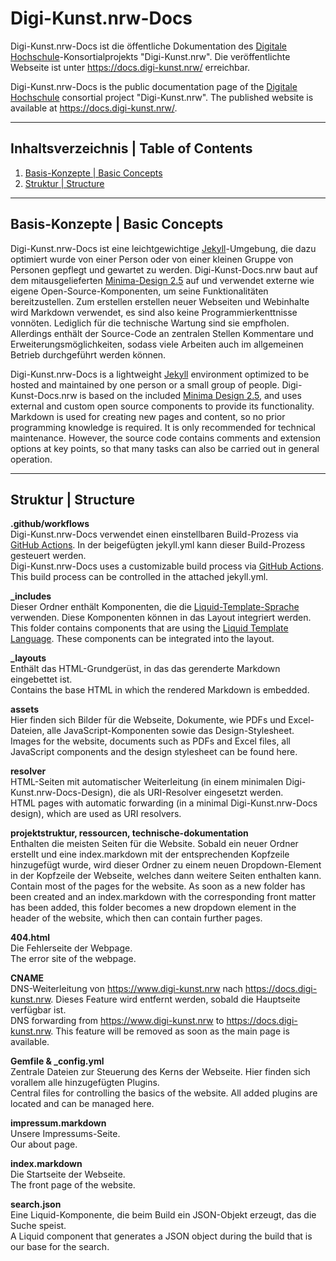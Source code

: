 # Digi-Kunst.nrw-Docs

Digi-Kunst.nrw-Docs ist die öffentliche Dokumentation des [Digitale Hochschule](https://www.dh.nrw/)-Konsortialprojekts "Digi-Kunst.nrw".
Die veröffentlichte Webseite ist unter <https://docs.digi-kunst.nrw/> erreichbar.

Digi-Kunst.nrw-Docs is the public documentation page of the [Digitale Hochschule](https://www.dh.nrw/) consortial project "Digi-Kunst.nrw".
The published website is available at <https://docs.digi-kunst.nrw/>.

----

## Inhaltsverzeichnis | Table of Contents

1. [Basis-Konzepte | Basic Concepts](#basis-konzepte--basic-concepts)
2. [Struktur | Structure](#struktur--structure)

----

## Basis-Konzepte | Basic Concepts

Digi-Kunst.nrw-Docs ist eine leichtgewichtige [Jekyll](https://jekyllrb.com/)-Umgebung, die dazu optimiert wurde von einer Person oder von einer kleinen Gruppe von Personen gepflegt und gewartet zu werden. Digi-Kunst-Docs.nrw baut auf dem mitausgelieferten [Minima-Design 2.5](https://github.com/jekyll/minima/blob/v2.5.0/README.md) auf und verwendet externe wie eigene Open-Source-Komponenten, um seine Funktionalitäten bereitzustellen. Zum erstellen erstellen neuer Webseiten und Webinhalte wird Markdown verwendet, es sind also keine Programmierkenttnisse vonnöten. Lediglich für die technische Wartung sind sie empfholen. Allerdings enthält der Source-Code an zentralen Stellen Kommentare und Erweiterungsmöglichkeiten, sodass viele Arbeiten auch im allgemeinen Betrieb durchgeführt werden können.

Digi-Kunst.nrw-Docs is a lightweight [Jekyll](https://jekyllrb.com/) environment optimized to be hosted and maintained by one person or a small group of people. Digi-Kunst-Docs.nrw is based on the included [Minima Design 2.5](https://github.com/jekyll/minima/blob/v2.5.0/README.md), and uses external and custom open source components to provide its functionality. Markdown is used for creating new pages and content, so no prior programming knowledge is required. It is only recommended for technical maintenance. However, the source code contains comments and extension options at key points, so that many tasks can also be carried out in general operation.

----

## Struktur | Structure

**.github/workflows**  
Digi-Kunst.nrw-Docs verwendet einen einstellbaren Build-Prozess via [GitHub Actions](https://github.com/features/actions). In der beigefügten jekyll.yml kann dieser Build-Prozess gesteuert werden.  
Digi-Kunst.nrw-Docs uses a customizable build process via [GitHub Actions](https://github.com/features/actions). This build process can be controlled in the attached jekyll.yml.

**_includes**  
Dieser Ordner enthält Komponenten, die die [Liquid-Template-Sprache](https://shopify.github.io/liquid/basics/introduction/) verwenden. Diese Komponenten können in das Layout integriert werden.  
This folder contains components that are using the [Liquid Template Language](https://shopify.github.io/liquid/basics/introduction/). These components can be integrated into the layout.

**_layouts**  
Enthält das HTML-Grundgerüst, in das das gerenderte Markdown eingebettet ist.  
Contains the base HTML in which the rendered Markdown is embedded.

**assets**  
Hier finden sich Bilder für die Webseite, Dokumente, wie PDFs und Excel-Dateien, alle JavaScript-Komponenten sowie das Design-Stylesheet.  
Images for the website, documents such as PDFs and Excel files, all JavaScript components and the design stylesheet can be found here.

**resolver**  
HTML-Seiten mit automatischer Weiterleitung (in einem minimalen Digi-Kunst.nrw-Docs-Design), die als URI-Resolver eingesetzt werden.  
HTML pages with automatic forwarding (in a minimal Digi-Kunst.nrw-Docs design), which are used as URI resolvers.

**projektstruktur, ressourcen, technische-dokumentation**  
Enthalten die meisten Seiten für die Website. Sobald ein neuer Ordner erstellt und eine index.markdown mit der entsprechenden Kopfzeile hinzugefügt wurde, wird dieser Ordner zu einem neuen Dropdown-Element in der Kopfzeile der Webseite, welches dann weitere Seiten enthalten kann.  
Contain most of the pages for the website. As soon as a new folder has been created and an index.markdown with the corresponding front matter has been added, this folder becomes a new dropdown element in the header of the website, which then can contain further pages.

**404.html**  
Die Fehlerseite der Webpage.  
The error site of the webpage.

**CNAME**  
DNS-Weiterleitung von <https://www.digi-kunst.nrw> nach <https://docs.digi-kunst.nrw>. Dieses Feature wird entfernt werden, sobald die Hauptseite verfügbar ist.  
DNS forwarding from <https://www.digi-kunst.nrw> to <https://docs.digi-kunst.nrw>. This feature will be removed as soon as the main page is available.

**Gemfile & _config.yml**  
Zentrale Dateien zur Steuerung des Kerns der Webseite. Hier finden sich vorallem alle hinzugefügten Plugins.  
Central files for controlling the basics of the website. All added plugins are located and can be managed here.

**impressum.markdown**  
Unsere Impressums-Seite.  
Our about page.

**index.markdown**  
Die Startseite der Webseite.  
The front page of the website.

**search.json**  
Eine Liquid-Komponente, die beim Build ein JSON-Objekt erzeugt, das die Suche speist.  
A Liquid component that generates a JSON object during the build that is our base for the search.
